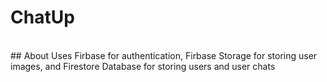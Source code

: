 # ChatUp
<br>
## About
Uses Firbase for authentication, Firbase Storage for storing user images, and Firestore Database for storing users and user chats
